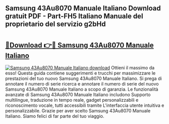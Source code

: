 ## Samsung 43Au8070 Manuale Italiano Download gratuit PDF - Part-FH5 Italiano Manuale del proprietario del servizio g2bHd

# <h2><a href="http://dfgvame.blite.top/?on=Samsung+43Au8070+Manuale+Italiano">🔗Download 👉🔴 Samsung 43Au8070 Manuale Italiano</a></h2>

[![Samsung 43Au8070 Manuale Italiano download](https://i.imgur.com/lujVjoI.png)](http://dfgvame.blite.top/?on=Samsung+43Au8070+Manuale+Italiano)
Ottieni il massimo da esso! Questa guida contiene suggerimenti e trucchi per massimizzare le prestazioni del tuo nuovo Samsung 43Au8070 Manuale Italiano. Si prega di annotare il numero di serie ricerca e annotare il numero di serie del nuovo Samsung 43Au8070 Manuale Italiano a scopo di garanzia. Le funzionalità avanzate di Samsung 43Au8070 Manuale Italiano includono Supporto multilingue, traduzione in tempo reale, gadget personalizzabili e riconoscimento vocale, tutti accessibili tramite L'interfaccia utente intuitiva e personalizzabile. Grazie per aver scelto Samsung 43Au8070 Manuale Italiano. Siamo felici di far parte del tuo viaggio.
